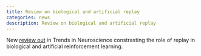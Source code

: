 ```yaml
---
title: Review on biological and artificial replay
categories: news
description: Review on biological and artificial replay
---
```


New [review out](https://authors.elsevier.com/c/1dgZ4botpuX3Y) in Trends in Neuroscience constrasting the role of replay in biological and artificial reinforcement learning.